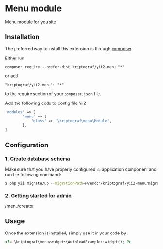 Menu module
===========
Menu module for you site

Installation
------------

The preferred way to install this extension is through [composer](http://getcomposer.org/download/).

Either run

```
composer require --prefer-dist kriptograf/yii2-menu "*"
```

or add

```
"kriptograf/yii2-menu": "*"
```

to the require section of your `composer.json` file.

Add the following code to config file Yii2
```php
'modules' => [
	    'menu' => [
            'class' => '\kriptograf\menu\Module',
        ],
]
```

## Configuration

### 1. Create database schema

Make sure that you have properly configured `db` application component and run the following command:

```bash
$ php yii migrate/up --migrationPath=@vendor/kriptograf/yii2-menu/migrations

```

### 2. Getting started for admin
/menu/creator

Usage
-----

Once the extension is installed, simply use it in your code by  :

```php
<?= \kriptograf\menu\widgets\AutoloadExample::widget(); ?>

```